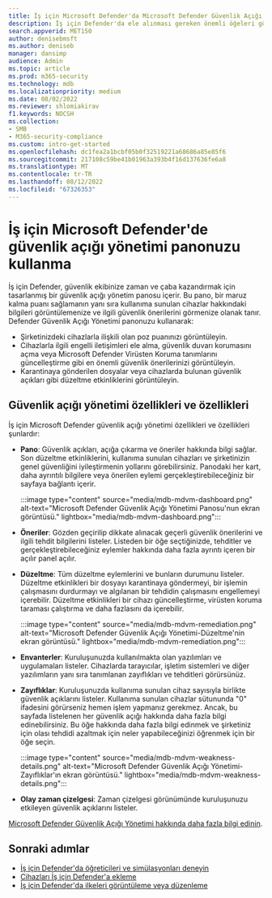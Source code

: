 ```yaml
---
title: İş için Microsoft Defender'da Microsoft Defender Güvenlik Açığı Yönetimi panonuzu görüntüleme
description: İş için Defender'da ele alınması gereken önemli öğeleri görmek için Microsoft Defender Güvenlik Açığı Yönetimi panonuzu kullanın.
search.appverid: MET150
author: denisebmsft
ms.author: deniseb
manager: dansimp
audience: Admin
ms.topic: article
ms.prod: m365-security
ms.technology: mdb
ms.localizationpriority: medium
ms.date: 08/02/2022
ms.reviewer: shlomiakirav
f1.keywords: NOCSH
ms.collection:
- SMB
- M365-security-compliance
ms.custom: intro-get-started
ms.openlocfilehash: dc1fea2a1bcbf05b0f32519221a68686a85e85f6
ms.sourcegitcommit: 217108c59be41b01963a393b4f16d137636fe6a8
ms.translationtype: MT
ms.contentlocale: tr-TR
ms.lasthandoff: 08/12/2022
ms.locfileid: "67326353"
---
```

# <a name="use-your-vulnerability-management-dashboard-in-microsoft-defender-for-business"></a>İş için Microsoft Defender'de güvenlik açığı yönetimi panonuzu kullanma

İş için Defender, güvenlik ekibinize zaman ve çaba kazandırmak için tasarlanmış bir güvenlik açığı yönetim panosu içerir. Bu pano, bir maruz kalma puanı sağlamanın yanı sıra kullanıma sunulan cihazlar hakkındaki bilgileri görüntülemenize ve ilgili güvenlik önerilerini görmenize olanak tanır. Defender Güvenlik Açığı Yönetimi panonuzu kullanarak:

- Şirketinizdeki cihazlarla ilişkili olan poz puanınızı görüntüleyin.
- Cihazlarla ilgili engelli iletişimleri ele alma, güvenlik duvarı korumasını açma veya Microsoft Defender Virüsten Koruma tanımlarını güncelleştirme gibi en önemli güvenlik önerilerinizi görüntüleyin.
- Karantinaya gönderilen dosyalar veya cihazlarda bulunan güvenlik açıkları gibi düzeltme etkinliklerini görüntüleyin.

## <a name="vulnerability-management-features-and-capabilities"></a>Güvenlik açığı yönetimi özellikleri ve özellikleri

İş için Microsoft Defender güvenlik açığı yönetimi özellikleri ve özellikleri şunlardır:

- **Pano**: Güvenlik açıkları, açığa çıkarma ve öneriler hakkında bilgi sağlar. Son düzeltme etkinliklerini, kullanıma sunulan cihazları ve şirketinizin genel güvenliğini iyileştirmenin yollarını görebilirsiniz. Panodaki her kart, daha ayrıntılı bilgilere veya önerilen eylemi gerçekleştirebileceğiniz bir sayfaya bağlantı içerir.

    :::image type="content" source="media/mdb-mdvm-dashboard.png" alt-text="Microsoft Defender Güvenlik Açığı Yönetimi Panosu'nun ekran görüntüsü." lightbox="media/mdb-mdvm-dashboard.png":::

- **Öneriler**: Gözden geçirilip dikkate alınacak geçerli güvenlik önerilerini ve ilgili tehdit bilgilerini listeler. Listeden bir öğe seçtiğinizde, tehditler ve gerçekleştirebileceğiniz eylemler hakkında daha fazla ayrıntı içeren bir açılır panel açılır.

- **Düzeltme**: Tüm düzeltme eylemlerini ve bunların durumunu listeler. Düzeltme etkinlikleri bir dosyayı karantinaya göndermeyi, bir işlemin çalışmasını durdurmayı ve algılanan bir tehdidin çalışmasını engellemeyi içerebilir. Düzeltme etkinlikleri bir cihazı güncelleştirme, virüsten koruma taraması çalıştırma ve daha fazlasını da içerebilir. 

    :::image type="content" source="media/mdb-mdvm-remediation.png" alt-text="Microsoft Defender Güvenlik Açığı Yönetimi-Düzeltme'nin ekran görüntüsü." lightbox="media/mdb-mdvm-remediation.png":::

- **Envanterler**: Kuruluşunuzda kullanılmakta olan yazılımları ve uygulamaları listeler. Cihazlarda tarayıcılar, işletim sistemleri ve diğer yazılımların yanı sıra tanımlanan zayıflıkları ve tehditleri görürsünüz.

- **Zayıflıklar**: Kuruluşunuzda kullanıma sunulan cihaz sayısıyla birlikte güvenlik açıklarını listeler. Kullanıma sunulan cihazlar sütununda "0" ifadesini görürseniz hemen işlem yapmanız gerekmez. Ancak, bu sayfada listelenen her güvenlik açığı hakkında daha fazla bilgi edinebilirsiniz. Bu öğe hakkında daha fazla bilgi edinmek ve şirketiniz için olası tehdidi azaltmak için neler yapabileceğinizi öğrenmek için bir öğe seçin.

    :::image type="content" source="media/mdb-mdvm-weakness-details.png" alt-text="Microsoft Defender Güvenlik Açığı Yönetimi-Zayıflıklar'ın ekran görüntüsü." lightbox="media/mdb-mdvm-weakness-details.png":::

- **Olay zaman çizelgesi**: Zaman çizelgesi görünümünde kuruluşunuzu etkileyen güvenlik açıklarını listeler.   

[Microsoft Defender Güvenlik Açığı Yönetimi hakkında daha fazla bilgi edinin](../defender-vulnerability-management/defender-vulnerability-management.md).

## <a name="next-steps"></a>Sonraki adımlar

- [İş için Defender'da öğreticileri ve simülasyonları deneyin](mdb-tutorials.md)
- [Cihazları İş için Defender'a ekleme](mdb-onboard-devices.md)
- [İş için Defender'da ilkeleri görüntüleme veya düzenleme](mdb-view-edit-create-policies.md)
